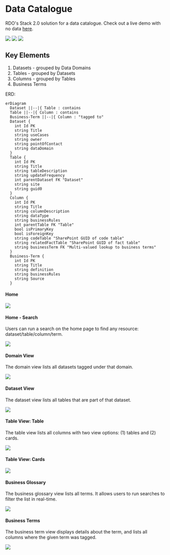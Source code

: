 # Data Catalogue
RDO's Stack 2.0 solution for a data catalogue. Check out a live demo with no data [here](https://chrischow.github.io/rdo-data-platform/data-catalogue/prod-build/index.html).


<p>
  <img src="https://badges.aleen42.com/src/javascript.svg">
  <img src="https://badges.aleen42.com/src/react.svg">
  <img src="https://badges.aleen42.com/src/react-router.svg">
</p>

## Key Elements
1. Datasets - grouped by Data Domains
2. Tables - grouped by Datasets
3. Columns - grouped by Tables
4. Business Terms

ERD:

```mermaid
erDiagram
  Dataset ||--|{ Table : contains
  Table ||--|{ Column : contains
  Business-Term ||--|{ Column : "tagged to"
  Dataset {
    int Id PK
    string Title
    string useCases
    string owner
    string pointOfContact
    string dataDomain
  }
  Table {
    int Id PK
    string Title
    string tableDescription
    string updateFrequency
    int parentDataset FK "Dataset"
    string site
    string guid0
  }
  Column {
    int Id PK
    string Title
    string columnDescription
    string dataType
    string businessRules
    int parentTable FK "Table"
    bool isPrimaryKey
    bool isForeignKey
    string codeTable "SharePoint GUID of code table"
    string relatedFactTable "SharePoint GUID of fact table"
    string businessTerm FK "Multi-valued lookup to business terms"
  }
  Business-Term {
    int Id PK
    string Title
    string definition
    string businessRules
    string Source
  }
```

#### Home

![](./docs/images/ss_datacatalogue_home.jpg)


#### Home - Search
Users can run a search on the home page to find any resource: dataset/table/column/term.

![](./docs/images/ss_datacatalogue_home_search.jpg)


#### Domain View
The domain view lists all datasets tagged under that domain.

![](./docs/images/ss_datacatalogue_domain.jpg)


#### Dataset View
The dataset view lists all tables that are part of that dataset.

![](./docs/images/ss_datacatalogue_dataset.jpg)


#### Table View: Table
The table view lists all columns with two view options: (1) tables and (2) cards.

![](./docs/images/ss_datacatalogue_table_table.jpg)

#### Table View: Cards

![](./docs/images/ss_datacatalogue_table_cards.jpg)

#### Business Glossary
The business glossary view lists all terms. It allows users to run searches to filter the list in real-time.

![](./docs/images/ss_datacatalogue_glossary.jpg)


#### Business Terms
The business term view displays details about the term, and lists all columns where the given term was tagged.

![](./docs/images/ss_datacatalogue_terms.jpg)